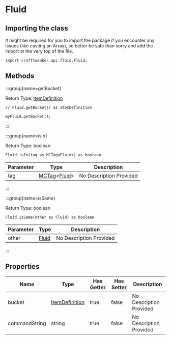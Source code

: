 # Fluid

## Importing the class

It might be required for you to import the package if you encounter any issues (like casting an Array), so better be safe than sorry and add the import at the very top of the file.
```zenscript
import crafttweaker.api.fluid.Fluid;
```


## Methods

:::group{name=getBucket}

Return Type: [ItemDefinition](/vanilla/api/item/ItemDefinition)

```zenscript
// Fluid.getBucket() as ItemDefinition

myFluid.getBucket();
```

:::

:::group{name=isIn}

Return Type: boolean

```zenscript
Fluid.isIn(tag as MCTag<Fluid>) as boolean
```

| Parameter | Type | Description |
|-----------|------|-------------|
| tag | [MCTag](/vanilla/api/tag/MCTag)&lt;[Fluid](/vanilla/api/fluid/Fluid)&gt; | No Description Provided |


:::

:::group{name=isSame}

Return Type: boolean

```zenscript
Fluid.isSame(other as Fluid) as boolean
```

| Parameter | Type | Description |
|-----------|------|-------------|
| other | [Fluid](/vanilla/api/fluid/Fluid) | No Description Provided |


:::


## Properties

| Name | Type | Has Getter | Has Setter | Description |
|------|------|------------|------------|-------------|
| bucket | [ItemDefinition](/vanilla/api/item/ItemDefinition) | true | false | No Description Provided |
| commandString | string | true | false | No Description Provided |

